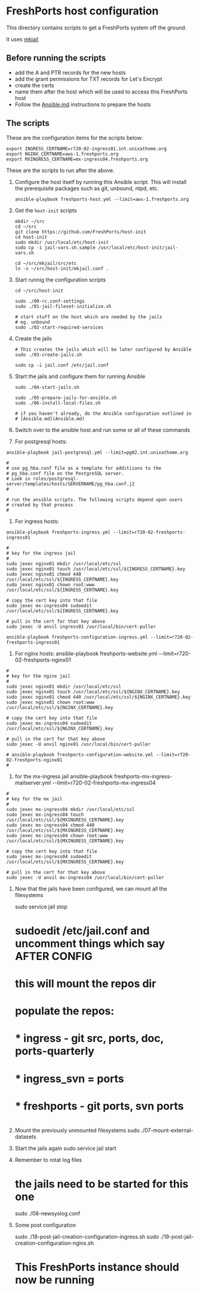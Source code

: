 # FreshPorts host configuration

This directory contains scripts to get a FreshPorts system off the ground.

It uses [mkjail](https://github.com/mkjail/mkjail)

## Before running the scripts

* add the A and PTR records for the new hosts
* add the grant permissions for TXT records for Let's Encrypt
* create the certs
* name them after the host which will be used to access this FreshPorts host
* Follow the [Ansible.md](Ansible.md) instructions to prepare the hosts

## The scripts

These are the configuration items for the scripts below:

    export INGRESS_CERTNAME=r720-02-ingress01.int.unixathome.org
    export NGINX_CERTNAME=aws-1.freshports.org
    export MXINGRESS_CERTNAME=mx-ingress04.freshports.org

These are the scripts to run after the above.

1.  Configure the host itself by running this Ansible script. This will
install the prerequisite packages such as git, unbound, ntpd, etc.

        ansible-playbook freshports-host.yml --limit=aws-1.freshports.org

1.  Get the `host-init` scripts
    
        mkdir ~/src
        cd ~/src
        git clone https://github.com/FreshPorts/host-init
        cd host-init
        sudo mkdir /usr/local/etc/host-init
        sudo cp -i jail-vars.sh.sample /usr/local/etc/host-init/jail-vars.sh

        cd ~/src/mkjail/src/etc
        ln -s ~/src/host-init/mkjail.conf .

1.  Start runnig the configuration scripts

        cd ~/src/host-init

        sudo ./00-rc.conf-settings
        sudo ./01-jail-fileset-initialize.sh

        # start stuff on the host which are needed by the jails
        # eg. unbound
        sudo ./02-start-required-services

1.  Create the jails

        # This creates the jails which will be later configured by Ansible
        sudo ./03-create-jails.sh

        sudo cp -i jail.conf /etc/jail.conf

1.  Start the jails and configure them for running Ansible

        sudo ./04-start-jails.sh

        sudo ./05-prepare-jails-for-ansible.sh
        sudo ./06-install-local-files.sh

        # if you haven't already, do the Ansible configuration outlined in
        # [Ansible.md](Ansible.md)

1.  Switch over to the ansible host and run some or all of these commands


  1. For postgresql hosts:

    ansible-playbook jail-postgresql.yml --limit=pg02.int.unixathome.org

    #
    # use pg_hba.conf file as a template for additiions to the
    # pg_hba.conf file on the PostgreSQL server.
    # Look in roles/postgresql-server/templates/hosts/SERVERNAME/pg_hba.conf.j2
    #

    # run the ansible scripts. The following scripts depend upon users
    # created by that process
    #

  1. For ingress hosts:


    ansible-playbook freshports-ingress.yml --limit=r720-02-freshports-ingress01

    #
    # key for the ingress jail
    #
    sudo jexec nginx01 mkdir /usr/local/etc/ssl
    sudo jexec nginx01 touch /usr/local/etc/ssl/${INGRESS_CERTNAME}.key
    sudo jexec nginx01 chmod 440 /usr/local/etc/ssl/${INGRESS_CERTNAME}.key
    sudo jexec nginx01 chown root:www /usr/local/etc/ssl/${INGRESS_CERTNAME}.key

    # copy the cert key into that file
    sudo jexec mx-ingress04 sudoedit /usr/local/etc/ssl/${INGRESS_CERTNAME}.key

    # pull in the cert for that key above
    sudo jexec -U anvil ingress01 /usr/local/bin/cert-puller

    ansible-playbook freshports-configuration-ingress.yml --limit=r720-02-freshports-ingress01


  1.  For nginx hosts:
     ansible-playbook freshports-website.yml --limit=r720-02-freshports-nginx01

    #
    # key for the nginx jail
    #
    sudo jexec nginx01 mkdir /usr/local/etc/ssl
    sudo jexec nginx01 touch /usr/local/etc/ssl/${NGINX_CERTNAME}.key
    sudo jexec nginx01 chmod 440 /usr/local/etc/ssl/${NGINX_CERTNAME}.key
    sudo jexec nginx01 chown root:www /usr/local/etc/ssl/${NGINX_CERTNAME}.key

    # copy the cert key into that file
    sudo jexec mx-ingress04 sudoedit /usr/local/etc/ssl/${NGINX_CERTNAME}.key

    # pull in the cert for that key above
    sudo jexec -U anvil nginx01 /usr/local/bin/cert-puller

    # ansible-playbook freshports-configuration-website.yml --limit=r720-02-freshports-nginx01
    #

  1. for the mx-ingress jail
    ansible-playbook freshports-mx-ingress-mailserver.yml --limit=r720-02-freshports-mx-ingress04

    #
    # key for the mx jail
    #
    sudo jexec mx-ingress04 mkdir /usr/local/etc/ssl
    sudo jexec mx-ingress04 touch /usr/local/etc/ssl/${MXINGRESS_CERTNAME}.key
    sudo jexec mx-ingress04 chmod 440 /usr/local/etc/ssl/${MXINGRESS_CERTNAME}.key
    sudo jexec mx-ingress04 chown root:www /usr/local/etc/ssl/${MXINGRESS_CERTNAME}.key

    # copy the cert key into that file
    sudo jexec mx-ingress04 sudoedit /usr/local/etc/ssl/${MXINGRESS_CERTNAME}.key

    # pull in the cert for that key above
    sudo jexec -U anvil mx-ingress04 /usr/local/bin/cert-puller

1. Now that the jails have been configured, we can mount all the filesystems

    sudo service jail stop

    # sudoedit /etc/jail.conf and uncomment things which say AFTER CONFIG

    # this will mount the repos dir
    # populate the repos:
    #
    # * ingress - git src, ports, doc, ports-quarterly
    # * ingress_svn = ports
    # * freshports - git ports, svn ports
    #

1.  Mount the previously unmounted filesystems
    sudo ./07-mount-external-datasets

1.  Start the jails again
    sudo service jail start

1.  Remember to rotat log files

    # the jails need to be started for this one
    sudo ./08-newsyslog.conf

1.  Some post configuration

    sudo ./18-post-jail-creation-configuration-ingress.sh
    sudo ./19-post-jail-creation-configuration-nginx.sh

    # This FreshPorts instance should now be running
